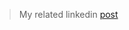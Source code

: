 > My related linkedin [post](https://www.linkedin.com/feed/update/urn:li:activity:7031169346613719040/)

